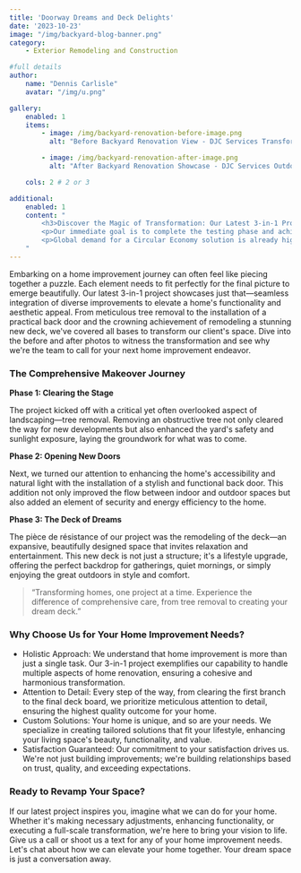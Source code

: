 ```yaml
---
title: 'Doorway Dreams and Deck Delights'
date: '2023-10-23'
image: "/img/backyard-blog-banner.png"
category:
    - Exterior Remodeling and Construction

#full details
author:
    name: "Dennis Carlisle"
    avatar: "/img/u.png"

gallery:
    enabled: 1
    items:
        - image: /img/backyard-renovation-before-image.png
          alt: "Before Backyard Renovation View - DJC Services Transformation Preview"

        - image: /img/backyard-renovation-after-image.png
          alt: "After Backyard Renovation Showcase - DJC Services Outdoor Makeover Completion"

    cols: 2 # 2 or 3

additional:
    enabled: 1
    content: "
        <h3>Discover the Magic of Transformation: Our Latest 3-in-1 Project</h3>
        <p>Our immediate goal is to complete the testing phase and achieve the certification, which will allow us to bring our product to market by the end of the year. We are actively engaging with waste to energy operators, concrete manufacturers, and the wider construction industry.</p>
        <p>Global demand for a Circular Economy solution is already high, with global concrete manufacturers engaging with us to develop specific testing programmes.</p>
    "
---
```


Embarking on a home improvement journey can often feel like piecing together a puzzle. Each element needs to fit perfectly for the final picture to emerge beautifully. Our latest 3-in-1 project showcases just that—seamless integration of diverse improvements to elevate a home's functionality and aesthetic appeal. From meticulous tree removal to the installation of a practical back door and the crowning achievement of remodeling a stunning new deck, we've covered all bases to transform our client's space. Dive into the before and after photos to witness the transformation and see why we're the team to call for your next home improvement endeavor.

### The Comprehensive Makeover Journey

**Phase 1: Clearing the Stage**

The project kicked off with a critical yet often overlooked aspect of landscaping—tree removal. Removing an obstructive tree not only cleared the way for new developments but also enhanced the yard's safety and sunlight exposure, laying the groundwork for what was to come.

**Phase 2: Opening New Doors**

Next, we turned our attention to enhancing the home's accessibility and natural light with the installation of a stylish and functional back door. This addition not only improved the flow between indoor and outdoor spaces but also added an element of security and energy efficiency to the home.

**Phase 3: The Deck of Dreams**

The pièce de résistance of our project was the remodeling of the deck—an expansive, beautifully designed space that invites relaxation and entertainment. This new deck is not just a structure; it's a lifestyle upgrade, offering the perfect backdrop for gatherings, quiet mornings, or simply enjoying the great outdoors in style and comfort.

> “Transforming homes, one project at a time. Experience the difference of comprehensive care, from tree removal to creating your dream deck.”

### Why Choose Us for Your Home Improvement Needs?

- Holistic Approach: We understand that home improvement is more than just a single task. Our 3-in-1 project exemplifies our capability to handle multiple aspects of home renovation, ensuring a cohesive and harmonious transformation.
- Attention to Detail: Every step of the way, from clearing the first branch to the final deck board, we prioritize meticulous attention to detail, ensuring the highest quality outcome for your home.
- Custom Solutions: Your home is unique, and so are your needs. We specialize in creating tailored solutions that fit your lifestyle, enhancing your living space's beauty, functionality, and value.
- Satisfaction Guaranteed: Our commitment to your satisfaction drives us. We're not just building improvements; we're building relationships based on trust, quality, and exceeding expectations.

### Ready to Revamp Your Space?

If our latest project inspires you, imagine what we can do for your home. Whether it's making necessary adjustments, enhancing functionality, or executing a full-scale transformation, we're here to bring your vision to life. Give us a call or shoot us a text for any of your home improvement needs. Let's chat about how we can elevate your home together. Your dream space is just a conversation away.
